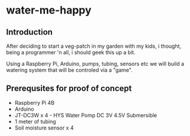 # water-me-happy

## Introduction

After deciding to start a veg-patch in my garden with my kids, i thought, being a programmer 'n all, i should geek this up a bit.

Using a Raspberry Pi, Arduino, pumps, tubing, sensors etc we will build a watering system that will be controled via a "game".

## Prerequsites for proof of concept

* Raspberry Pi 4B
* Arduino
* JT-DC3W x 4 - HYS Water Pomp DC 3V 4.5V Submersible
* 1 meter of tubing
* Soil moisture sensor x 4

